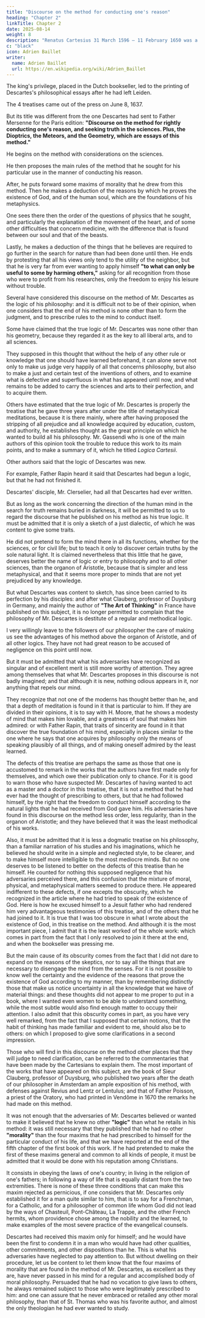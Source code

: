 ```yaml
---
title: "Discourse on the method for conducting one's reason"
heading: "Chapter 2"
linkTitle: Chapter 2
date: 2025-08-14
weight: 8
description: "Renatus Cartesius 31 March 1596 – 11 February 1650 was a French philosopher, mathematician, and scientist who invented analytic geometry"
c: "black"
icon: Adrien Baillet
writer:
  name: Adrien Baillet
  url: https://en.wikipedia.org/wiki/Adrien_Baillet
---
```




The king's privilege, placed in the Dutch bookseller, led to the printing of Descartes's philosophical essays after he had left Leiden. 

The 4 treatises came out of the press on June 8, 1637.

But its title was different from the one Descartes had sent to Father Mersenne for the Paris edition: **"Discourse on the method for rightly conducting one's reason, and seeking truth in the sciences. Plus, the Dioptrics, the Meteors, and the Geometry, which are essays of this method."** 

<!-- This new title seems to mark the author's intentions with a little more simplicity and modesty than the one that promised nothing less than the project of a universal science, that could elevate our nature to the highest degree of its perfection. But this title, at least for the first treatise, still did not respond perfectly enough to the idea of his work. His intention was not to teach all his method there; but to propose only what he esteemed sufficient to make it judged that the new opinions that would be seen in the Dioptrics and in the Meteors, were not conceived **"lightly,"** and that they were perhaps worth the trouble of being examined. Although the treatises on Dioptrics, Meteors, and Geometry were only the essays of this method, he could not, however, show the use of this method in these three treatises, because the order that it prescribed for seeking things was different from the one he believed he should use to explain them. -->


He begins on the method with considerations on the sciences.

He then proposes the main rules of the method that he sought for his particular use in the manner of conducting his reason. 

After, he puts forward some maxims of morality that he drew from this method. Then he makes a deduction of the reasons by which he proves the existence of God, and of the human soul, which are the foundations of his metaphysics. 

One sees there then the order of the questions of physics that he sought, and particularly the explanation of the movement of the heart, and of some other difficulties that concern medicine, with the difference that is found between our soul and that of the beasts. 

Lastly, he makes a deduction of the things that he believes are required to go further in the search for nature than had been done until then. He ends by protesting that all his views only tend to the utility of the neighbor, but that he is very far from ever wanting to apply himself **"to what can only be useful to some by harming others,"** asking for all recognition from those who were to profit from his researches, only the freedom to enjoy his leisure without trouble.

Several have considered this discourse on the method of Mr. Descartes as the logic of his philosophy: and it is difficult not to be of their opinion, when one considers that the end of his method is none other than to form the judgment, and to prescribe rules to the mind to conduct itself. 

Some have claimed that the true logic of Mr. Descartes was none other than his geometry, because they regarded it as the key to all liberal arts, and to all sciences. 

They supposed in this thought that without the help of any other rule or knowledge that one should have learned beforehand, it can alone serve not only to make us judge very happily of all that concerns philosophy, but also to make a just and certain test of the inventions of others, and to examine what is defective and superfluous in what has appeared until now, and what remains to be added to carry the sciences and arts to their perfection, and to acquire them.

Others have estimated that the true logic of Mr. Descartes is properly the treatise that he gave three years after under the title of metaphysical meditations, because it is there mainly, where after having proposed the stripping of all prejudice and all knowledge acquired by education, custom, and authority, he establishes thought as the great principle on which he wanted to build all his philosophy. Mr. Gassendi who is one of the main authors of this opinion took the trouble to reduce this work to its main points, and to make a summary of it, which he titled *Logica Cartesii*.

Other authors said that the logic of Descartes was new. 

For example, Father Rapin heard it said that Descartes had begun a logic, but that he had not finished it.

 <!-- and that some fragments had remained in the hands of one of his disciples under the title **"of erudition."** -->

Descartes' disciple, Mr. Clerselier, had all that Descartes had ever written.

 <!-- both of what was finished and of what was only begun. But after an exact search that was made of this supposed logic among his papers, nothing was found under the title **"of erudition,"** nor even anything that can pass for logic, if one excepts **"his rules for the direction of the mind in the search for truth,"** which can serve as a model for an excellent logic, and which are undoubtedly a considerable portion of his method, of which what we have printed at the head of his essays is only a small part. -->

But as long as the work concerning the direction of the human mind in the search for truth remains buried in darkness, it will be permitted to us to regard the discourse that he published on his method as his true logic. It must be admitted that it is only a sketch of a just dialectic, of which he was content to give some traits. 

He did not pretend to form the mind there in all its functions, whether for the sciences, or for civil life; but to teach it only to discover certain truths by the sole natural light. It is claimed nevertheless that this little that he gave, deserves better the name of logic or entry to philosophy and to all other sciences, than the organon of Aristotle, because that is simpler and less metaphysical, and that it seems more proper to minds that are not yet prejudiced by any knowledge. 

But what Descartes was content to sketch, has since been carried to its perfection by his disciples: and after what Clauberg, professor of Duysburg in Germany, and mainly the author of **"The Art of Thinking"** in France have published on this subject, it is no longer permitted to complain that the philosophy of Mr. Descartes is destitute of a regular and methodical logic.

I very willingly leave to the followers of our philosopher the care of making us see the advantages of his method above the organon of Aristotle, and of all other logics. They have not had great reason to be accused of negligence on this point until now.

But it must be admitted that what his adversaries have recognized as singular and of excellent merit is still more worthy of attention. They agree among themselves that what Mr. Descartes proposes in this discourse is not badly imagined; and that although it is new, nothing odious appears in it, nor anything that repels our mind.

They recognize that not one of the moderns has thought better than he, and that a depth of meditation is found in it that is particular to him. If they are divided in their opinions, it is to say with H. Moore, that he shows a modesty of mind that makes him lovable, and a greatness of soul that makes him admired: or with Father Rapin, that traits of sincerity are found in it that discover the true foundation of his mind, especially in places similar to the one where he says that one acquires by philosophy only the means of speaking plausibly of all things, and of making oneself admired by the least learned.

The defects of this treatise are perhaps the same as those that one is accustomed to remark in the works that the authors have first made only for themselves, and which owe their publication only to chance. For it is good to warn those who have suspected Mr. Descartes of having wanted to act as a master and a doctor in this treatise, that it is not a method that he had ever had the thought of prescribing to others, but that he had followed himself, by the right that the freedom to conduct himself according to the natural lights that he had received from God gave him. His adversaries have found in this discourse on the method less order, less regularity, than in the organon of Aristotle; and they have believed that it was the least methodical of his works.

Also, it must be admitted that it is less a dogmatic treatise on his philosophy, than a familiar narration of his studies and his imaginations, which he believed he should write in a simple and neglected style, to be clearer, and to make himself more intelligible to the most mediocre minds. But no one deserves to be listened to better on the defects of this treatise than he himself. He counted for nothing this supposed negligence that his adversaries perceived there, and this confusion that the mixture of moral, physical, and metaphysical matters seemed to produce there. He appeared indifferent to these defects, if one excepts the obscurity, which he recognized in the article where he had tried to speak of the existence of God. Here is how he excused himself to a Jesuit father who had rendered him very advantageous testimonies of this treatise, and of the others that he had joined to it. It is true that I was too obscure in what I wrote about the existence of God, in this treatise on the method. And although it is the most important piece, I admit that it is the least worked of the whole work: which comes in part from the fact that I only resolved to join it there at the end, and when the bookseller was pressing me.

But the main cause of its obscurity comes from the fact that I did not dare to expand on the reasons of the skeptics, nor to say all the things that are necessary to disengage the mind from the senses. For it is not possible to know well the certainty and the evidence of the reasons that prove the existence of God according to my manner, than by remembering distinctly those that make us notice uncertainty in all the knowledge that we have of material things: and these thoughts did not appear to me proper to put in a book, where I wanted even women to be able to understand something, while the most subtle would also find enough matter to occupy their attention. I also admit that this obscurity comes in part, as you have very well remarked, from the fact that I supposed that certain notions, that the habit of thinking has made familiar and evident to me, should also be to others: on which I proposed to give some clarifications in a second impression.

Those who will find in this discourse on the method other places that they will judge to need clarification, can be referred to the commentaries that have been made by the Cartesians to explain them. The most important of the works that have appeared on this subject, are the book of Sieur Clauberg, professor of Duysburg, who published two years after the death of our philosopher in Amsterdam an ample exposition of his method, with defenses against Revius and Lentz or Lentulus; and that of Father Poisson, a priest of the Oratory, who had printed in Vendôme in 1670 the remarks he had made on this method.

It was not enough that the adversaries of Mr. Descartes believed or wanted to make it believed that he knew no other **"logic"** than what he retails in his method: it was still necessary that they published that he had no other **"morality"** than the four maxims that he had prescribed to himself for the particular conduct of his life, and that we have reported at the end of the fifth chapter of the first book of this work. If he had pretended to make the first of these maxims general and common to all kinds of people, it must be admitted that it would be done with his reputation among Christians. 

It consists in obeying the laws of one's country; in living in the religion of one's fathers; in following a way of life that is equally distant from the two extremities. There is none of these three conditions that can make this maxim rejected as pernicious, if one considers that Mr. Descartes only established it for a man quite similar to him, that is to say for a Frenchman, for a Catholic, and for a philosopher of common life whom God did not lead by the ways of Chasteuil, Pont-Château, La Trappe, and the other French hermits, whom providence chose among the nobility and the learned, to make examples of the most severe practice of the evangelical counsels. 

Descartes had received this maxim only for himself; and he would have been the first to condemn it in a man who would have had other qualities, other commitments, and other dispositions than he. This is what his adversaries have neglected to pay attention to. But without dwelling on their procedure, let us be content to let them know that the four maxims of morality that are found in the method of Mr. Descartes, as excellent as they are, have never passed in his mind for a regular and accomplished body of moral philosophy. Persuaded that he had no vocation to give laws to others, he always remained subject to those who were legitimately prescribed to him: and one can assure that he never embraced or retailed any other moral philosophy, than that of St. Thomas who was his favorite author, and almost the only theologian he had ever wanted to study.